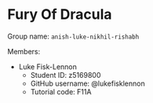 # Fury Of Dracula

Group name: `anish-luke-nikhil-rishabh`

Members:
- Luke Fisk-Lennon
  - Student ID: z5169800
  - GitHub username: @lukefisklennon
  - Tutorial code: F11A
